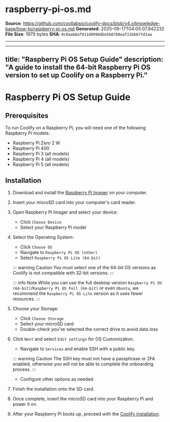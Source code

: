 # raspberry-pi-os.md

**Source**: https://github.com/coollabsio/coolify-docs/blob/v4.x/knowledge-base/how-to/raspberry-pi-os.md
**Generated**: 2025-09-17T04:05:07.842232
**File Size**: 1979 bytes
**SHA**: `0c0aab0af911d0998dbe5b87b0eaf21bb67fd1aa`

---

---
title: "Raspberry Pi OS Setup Guide"
description: "A guide to install the 64-bit Raspberry Pi OS version to set up Coolify on a Raspberry Pi."
---

# Raspberry Pi OS Setup Guide
## Prerequisites

To run Coolify on a Raspberry Pi, you will need one of the following Raspberry Pi models:
  - Raspberry Pi Zero 2 W
  - Raspberry Pi 400
  - Raspberry Pi 3 (all models)
  - Raspberry Pi 4 (all models)
  - Raspberry Pi 5 (all models)

## Installation

1. Download and install the [Raspberry Pi Imager](https://www.raspberrypi.com/software/) on your computer.

2. Insert your microSD card into your computer's card reader.

3. Open Raspberry Pi Imager and select your device:
   - Click `Choose Device`
   - Select your Raspberry Pi model

4. Select the Operating System:
   - Click `Choose OS`
   - Navigate to `Raspberry Pi OS (other)`
   - Select `Raspberry Pi OS Lite (64-bit)`

   ::: warning Caution
   You must select one of the 64-bit OS versions as Coolify is not compatible with 32-bit versions.
   :::

   ::: info Note
   While you can use the full desktop version `Raspberry Pi OS (64-bit)`/`Raspberry Pi OS Full (64-bit)` or even `Ubuntu`, we recommend the `Raspberry Pi OS Lite` version as it uses fewer resources.
   :::

5. Choose your Storage:
   - Click `Choose Storage`
   - Select your microSD card
   - Double-check you've selected the correct drive to avoid data loss

6. Click `Next` and select `Edit settings` for OS Customization.
   - Navigate to `Services` and enable SSH with a public key.

   ::: warning Caution
   The SSH key must not have a passphrase or 2FA enabled, otherwise you will not be able to complete the onboarding process.
   :::

   - Configure other options as needed

7. Finish the installation onto the SD card.

8. Once complete, insert the microSD card into your Raspberry Pi and power it on.

9. After your Raspberry Pi boots up, proceed with the [Coolify installation](/get-started/installation#quick-installation-recommended).


